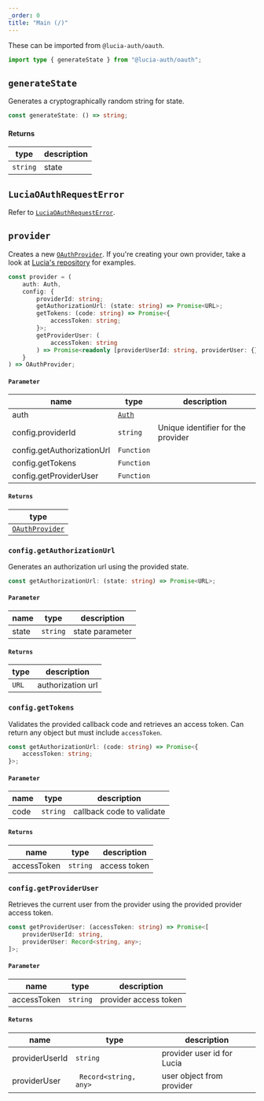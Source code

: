 ```yaml
---
_order: 0
title: "Main (/)"
---
```


These can be imported from `@lucia-auth/oauth`.

```ts
import type { generateState } from "@lucia-auth/oauth";
```

## `generateState`

Generates a cryptographically random string for state.

```ts
const generateState: () => string;
```

#### Returns

| type     | description |
| -------- | ----------- |
| `string` | state       |

## `LuciaOAuthRequestError`

Refer to [`LuciaOAuthRequestError`](/reference/oauth/luciaoauthrequesterror).

## `provider`

Creates a new [`OAuthProvider`](/reference/oauth/oauthprovider). If you're creating your own provider, take a look at [Lucia's repository](https://github.com/pilcrowOnPaper/lucia/tree/main/packages/integration-oauth/src/providers) for examples.

```ts
const provider = (
	auth: Auth,
	config: {
		providerId: string;
		getAuthorizationUrl: (state: string) => Promise<URL>;
		getTokens: (code: string) => Promise<{
			accessToken: string;
		}>;
		getProviderUser: (
			accessToken: string
		) => Promise<readonly [providerUserId: string, providerUser: {}]>;
	}
) => OAuthProvider;
```

#### `Parameter`

| name                       | type                                 | description                        |
| -------------------------- | ------------------------------------ | ---------------------------------- |
| auth                       | [`Auth`](/reference/lucia-auth/auth) |                                    |
| config.providerId          | `string`                             | Unique identifier for the provider |
| config.getAuthorizationUrl | `Function`                           |                                    |
| config.getTokens           | `Function`                           |                                    |
| config.getProviderUser     | `Function`                           |                                    |

#### `Returns`

| type                                              |
| ------------------------------------------------- |
| [`OAuthProvider`](/reference/oauth/oauthprovider) |

### `config.getAuthorizationUrl`

Generates an authorization url using the provided state.

```ts
const getAuthorizationUrl: (state: string) => Promise<URL>;
```

#### `Parameter`

| name  | type     | description     |
| ----- | -------- | --------------- |
| state | `string` | state parameter |

#### `Returns`

| type  | description       |
| ----- | ----------------- |
| `URL` | authorization url |

### `config.getTokens`

Validates the provided callback code and retrieves an access token. Can return any object but must include `accessToken`.

```ts
const getAuthorizationUrl: (code: string) => Promise<{
	accessToken: string;
}>;
```

#### `Parameter`

| name | type     | description               |
| ---- | -------- | ------------------------- |
| code | `string` | callback code to validate |

#### `Returns`

| name        | type     | description  |
| ----------- | -------- | ------------ |
| accessToken | `string` | access token |

### `config.getProviderUser`

Retrieves the current user from the provider using the provided provider access token.

```ts
const getProviderUser: (accessToken: string) => Promise<[
    providerUserId: string,
	providerUser: Record<string, any>;
]>;
```

#### `Parameter`

| name        | type     | description           |
| ----------- | -------- | --------------------- |
| accessToken | `string` | provider access token |

#### `Returns`

| name           | type                   | description                |
| -------------- | ---------------------- | -------------------------- |
| providerUserId | `string`               | provider user id for Lucia |
| providerUser   | ` Record<string, any>` | user object from provider  |
